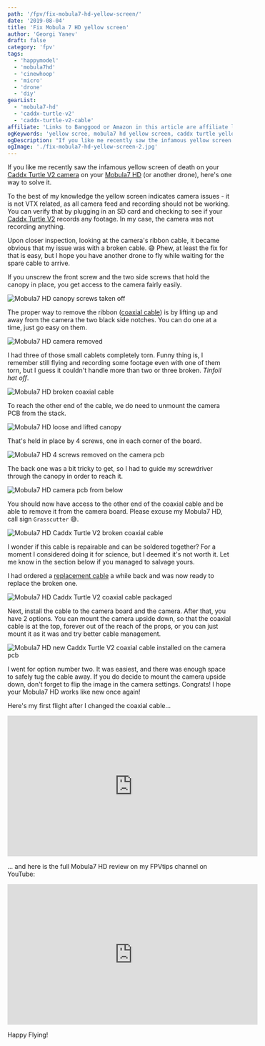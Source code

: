 ```yaml
---
path: '/fpv/fix-mobula7-hd-yellow-screen/'
date: '2019-08-04'
title: 'Fix Mobula 7 HD yellow screen'
author: 'Georgi Yanev'
draft: false
category: 'fpv'
tags:
  - 'happymodel'
  - 'mobula7hd'
  - 'cinewhoop'
  - 'micro'
  - 'drone'
  - 'diy'
gearList:
  - 'mobula7-hd'
  - 'caddx-turtle-v2'
  - 'caddx-turtle-v2-cable'
affiliate: 'Links to Banggood or Amazon in this article are affiliate links and would support the blog if used to make a purchase.'
ogKeywords: 'yellow scree, mobula7 hd yellow screen, caddx turtle yellow screen, caddx turtle v2 yellow screen, fpv, quad, drone, mobula, mobula7, mobula7 hd, happymodel, micro drone, micro quad, cinewhoop, hd footage, 1080p, 60fps, 1080p dvr, flying micro drone, fly micro quad, fpv racing, fpv freestyle, freestyle micro drone, review, setup, setup mobula 7 hd, configure mobula 7 hd'
ogDescription: "If you like me recently saw the infamous yellow screen of death on your Caddx Turtle V2 camera on your Mobula7 HD (or another drone), here's one way to solve it."
ogImage: './fix-mobula7-hd-yellow-screen-2.jpg'
---
```


If you like me recently saw the infamous yellow screen of death on your [Caddx Turtle V2 camera][2] on your [Mobula7 HD][1] (or another drone), here's one way to solve it.

To the best of my knowledge the yellow screen indicates camera issues - it is not VTX related, as all camera feed and recording should not be working. You can verify that by plugging in an SD card and checking to see if your [Caddx Turtle V2][2] records any footage. In my case, the camera was not recording anything.

Upon closer inspection, looking at the camera's ribbon cable, it became obvious that my issue was with a broken cable. 😅 Phew, at least the fix for that is easy, but I hope you have another drone to fly while waiting for the spare cable to arrive.

If you unscrew the front screw and the two side screws that hold the canopy in place, you get access to the camera fairly easily.

![Mobula7 HD canopy screws taken off](fix-mobula7-hd-yellow-screen-2.jpg)

The proper way to remove the ribbon ([coaxial cable][3]) is by lifting up and away from the camera the two black side notches. You can do one at a time, just go easy on them.

![Mobula7 HD camera removed](fix-mobula7-hd-yellow-screen-3.jpg)

I had three of those small cablets completely torn. Funny thing is, I remember still flying and recording some footage even with one of them torn, but I guess it couldn't handle more than two or three broken. _Tinfoil hat off_.

![Mobula7 HD broken coaxial cable](fix-mobula7-hd-yellow-screen-4.jpg)

To reach the other end of the cable, we do need to unmount the camera PCB from the stack.

![Mobula7 HD loose and lifted canopy](fix-mobula7-hd-yellow-screen-5.jpg)

That's held in place by 4 screws, one in each corner of the board.

![Mobula7 HD 4 screws removed on the camera pcb](fix-mobula7-hd-yellow-screen-6.jpg)

The back one was a bit tricky to get, so I had to guide my screwdriver through the canopy in order to reach it.

![Mobula7 HD camera pcb from below](fix-mobula7-hd-yellow-screen-7.jpg)

You should now have access to the other end of the coaxial cable and be able to remove it from the camera board. Please excuse my Mobula7 HD, call sign `Grasscutter` 😅.

![Mobula7 HD Caddx Turtle V2 broken coaxial cable](fix-mobula7-hd-yellow-screen-8.jpg)

I wonder if this cable is repairable and can be soldered together? For a moment I considered doing it for science, but I deemed it's not worth it. Let me know in the section below if you managed to salvage yours.

I had ordered a [replacement cable][3] a while back and was now ready to replace the broken one.

![Mobula7 HD Caddx Turtle V2 coaxial cable packaged](fix-mobula7-hd-yellow-screen-1.jpg)

Next, install the cable to the camera board and the camera. After that, you have 2 options. You can mount the camera upside down, so that the coaxial cable is at the top, forever out of the reach of the props, or you can just mount it as it was and try better cable management.

![Mobula7 HD new Caddx Turtle V2 coaxial cable installed on the camera pcb](fix-mobula7-hd-yellow-screen-9.jpg)

I went for option number two. It was easiest, and there was enough space to safely tug the cable away. If you do decide to mount the camera upside down, don't forget to flip the image in the camera settings. Congrats! I hope your Mobula7 HD works like new once again!

Here's my first flight after I changed the coaxial cable...

<div style="text-align: center">
 <iframe width="560" height="315" src="https://www.youtube.com/embed/CiIYsMnCeGA?rel=0" frameBorder="0" allowFullScreen title="Mobula7 HD first flight after caddx cable repair"></iframe>
</div>

... and here is the full Mobula7 HD review on my FPVtips channel on YouTube:

<div style="text-align: center">
 <iframe width="560" height="315" src="https://www.youtube.com/embed/FhtL0zSx1AU?rel=0" frameBorder="0" allowFullScreen title="Mobula7 HD review on the FPVtips YouTube channel"></iframe>
</div>

Happy Flying!

[0]: Linkslist
[1]: https://bit.ly/mobula7-hd
[2]: https://bit.ly/caddx-turtle-v2
[3]: https://bit.ly/caddx-turtle-v2-cable
